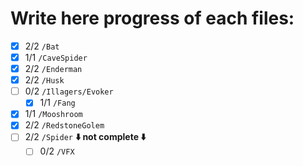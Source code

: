 # Write here progress of each files:
- [x] 2/2 `/Bat`
- [x] 1/1 `/CaveSpider`
- [x] 2/2 `/Enderman`
- [x] 2/2 `/Husk`
- [ ] 0/2 `/Illagers/Evoker`
    - [x] 1/1 `/Fang`
- [x] 1/1 `/Mooshroom`
- [x] 2/2 `/RedstoneGolem`
- [ ] 2/2 `/Spider` **:arrow_down: not complete :arrow_down:**
    - [ ] 0/2 `/VFX`